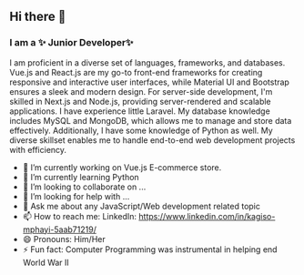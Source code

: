 ## Hi there 👋


### I am a ✨ Junior Developer✨ 

I am proficient in a diverse set of languages, frameworks, and databases. Vue.js and React.js are my go-to front-end frameworks for creating responsive and interactive user interfaces, while Material UI and Bootstrap ensures a sleek and modern design. For server-side development, I'm skilled in Next.js and Node.js, providing server-rendered and scalable applications. I have experience little Laravel. My database knowledge includes MySQL and MongoDB, which allows me to manage and store data effectively. Additionally, I have some knowledge of Python as well. My diverse skillset enables me to handle end-to-end web development projects with efficiency.


- 🔭 I’m currently working on Vue.js E-commerce store.
- 🌱 I’m currently learning Python
- 👯 I’m looking to collaborate on ...
- 🤔 I’m looking for help with ...
- 💬 Ask me about any JavaScript/Web development related topic
- 📫 How to reach me: LinkedIn: https://www.linkedin.com/in/kagiso-mphayi-5aab71219/
- 😄 Pronouns: Him/Her
- ⚡ Fun fact: Computer Programming was instrumental in helping end World War II

